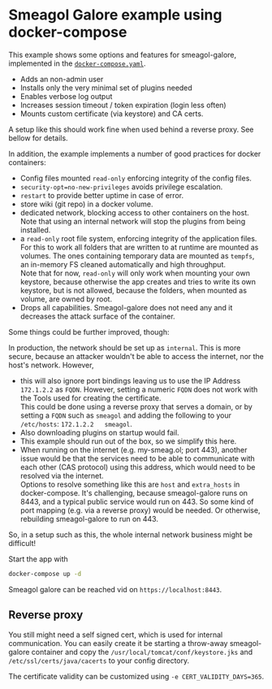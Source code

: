 Smeagol Galore example using docker-compose
====

This example shows some options and features for smeagol-galore, implemented in the 
[`docker-compose.yaml`](docker-compose.yaml).

* Adds an non-admin user
* Installs only the very minimal set of plugins needed
* Enables verbose log output
* Increases session timeout  / token expiration (login less often)
* Mounts custom certificate (via keystore) and CA certs. 

A setup like this should work fine when used behind a reverse proxy. See bellow for details.

In addition, the example implements a number of good practices for docker containers:

* Config files mounted `read-only` enforcing integrity of the config files.
* `security-opt=no-new-privileges` avoids privilege escalation.
* `restart` to provide better uptime in case of error.
* store wiki (git repo) in a docker volume.
* dedicated network, blocking access to other containers on the host.  
  Note that using an internal network will stop the plugins from being installed.  
* a `read-only` root file system, enforcing integrity of the application files.  
  For this to work all folders that are written to at runtime are mounted as volumes. The ones containing temporary 
  data are mounted as `tempfs`, an in-memory FS cleaned automatically and high throughput.  
  Note that for now, `read-only` will only work when mounting your own keystore, because otherwise the app creates and 
  tries to write its own keystore, but is not allowed, because the folders, when mounted as volume, are owned by root.
* Drops all capabilities. Smeagol-galore does not need any and it decreases the attack surface of the container.

Some things could be further improved, though:

In production, the network should be set up as `internal`. This is more secure, because an attacker wouldn't be able
to access the internet, nor the host's network. However,
 
* this will also ignore  port bindings leaving us to use the IP Address `172.1.2.2` as `FQDN`. However, setting a
  numeric `FQDN` does not work with the Tools used for creating the certificate.  
  This could be done using a reverse proxy that serves a domain, or by setting a `FQDN` such as `smeagol` and adding
  the following to your `/etc/hosts`: `172.1.2.2   smeagol`.    
* Also downloading plugins on startup would fail.
* This example should run out of the box, so we simplify this here.
* When running on the internet (e.g. my-smeag.ol; port 443), another issue would be that the services need to be able
  to communicate with each other (CAS protocol) using this address, which would need to be resolved via the internet.  
  Options to resolve something like this are `host` and `extra_hosts` in docker-compose. It's challenging, because
  smeagol-galore runs on 8443, and a typical public service would run on 443. So some kind of port mapping (e.g. via
  a reverse proxy) would be needed. Or otherwise, rebuilding smeagol-galore to run on 443. 

So, in a setup such as this, the whole internal network business might be difficult!

Start the app with 

```bash
docker-compose up -d
```

Smeagol galore can be reached vid on `https://localhost:8443`.

## Reverse proxy

You still might need a self signed cert, which is used for internal communication.
 You can easily create it be starting a throw-away smeagol-galore container and copy the 
 `/usr/local/tomcat/conf/keystore.jks` and `/etc/ssl/certs/java/cacerts` to your config directory. 

The certificate validity can be customized using `-e CERT_VALIDITY_DAYS=365`.